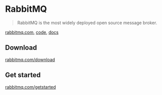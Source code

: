 # RabbitMQ

> RabbitMQ is the most widely deployed open source message broker.

[rabbitmq.com](https://www.rabbitmq.com/), [code](https://github.com/rabbitmq/rabbitmq-server), [docs](https://www.rabbitmq.com/documentation.html)

## Download

[rabbitmq.com/download](https://www.rabbitmq.com/download.html)

## Get started

[rabbitmq.com/getstarted](https://www.rabbitmq.com/getstarted.html)
